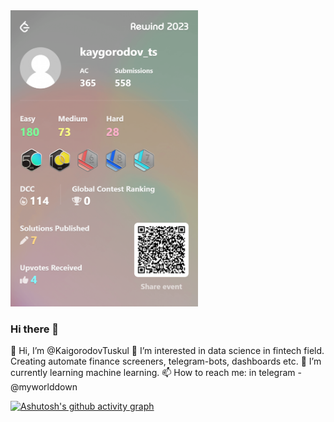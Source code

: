 <img src="./banner.png" width="300">

### Hi there 👋
👋 Hi, I’m @KaigorodovTuskul
👀 I’m interested in data science in fintech field. Creating automate finance screeners, telegram-bots, dashboards etc.
🌱 I’m currently learning machine learning.
📫 How to reach me: in telegram - @myworlddown

[![Ashutosh's github activity graph](https://activity-graph.herokuapp.com/graph?username=KaigorodovTuskul)](https://github.com/KaigorodovTuskul/github-readme-activity-graph)
